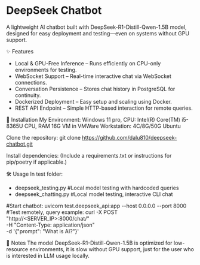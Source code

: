 
# DeepSeek Chatbot
A lightweight AI chatbot built with DeepSeek-R1-Distill-Qwen-1.5B model, designed for easy deployment and testing—even on systems without GPU support.

✨ Features
- Local & GPU-Free Inference – Runs efficiently on CPU-only environments for testing.
- WebSocket Support – Real-time interactive chat via WebSocket connections.
- Conversation Persistence – Stores chat history in PostgreSQL for continuity.
- Dockerized Deployment – Easy setup and scaling using Docker.
- REST API Endpoint – Simple HTTP-based interaction for remote queries.

🚀 Installation
My Environment:
Windows 11 pro, CPU: Intel(R) Core(TM) i5-8365U CPU, RAM 16G
VM in VMWare Workstation: 4C/8G/50G Ubuntu

Clone the repository:
git clone https://github.com/dalu810/deepseek-chatbot.git

Install dependencies:
(Include a requirements.txt or instructions for pip/poetry if applicable.)


🛠 Usage
In test folder:
- deepseek_testing.py	#Local model testing with hardcoded queries
- deepseek_chatting.py	#Local model testing, interactive CLI chat

#Start chatbot: uvicorn test.deepseek_api:app --host 0.0.0.0 --port 8000
#Test remotely, query example: 
curl -X POST "http://<SERVER_IP>:8000/chat/" \
     -H "Content-Type: application/json" \
     -d '{"prompt": "What is AI?"}'

📝 Notes
The model DeepSeek-R1-Distill-Qwen-1.5B is optimized for low-resource environments, it is slow without GPU support, just for the user who is interested in LLM usage locally.